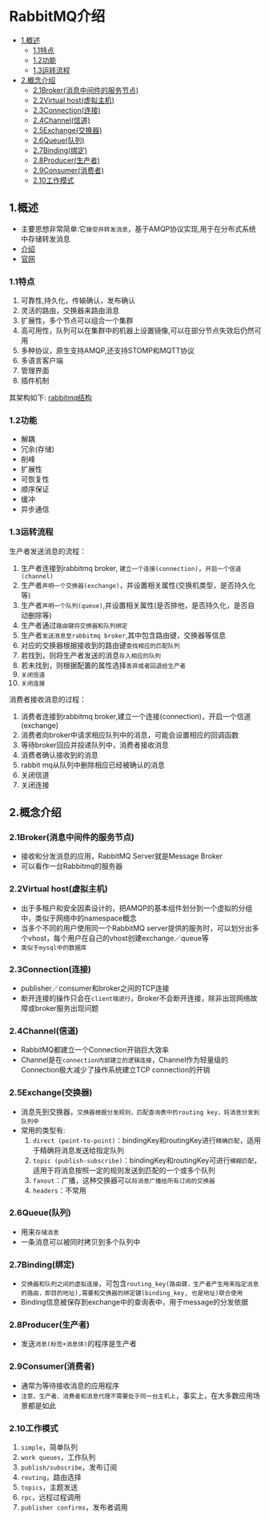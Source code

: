 # RabbitMQ介绍

<!-- vim-markdown-toc Marked -->

* [1.概述](#1.概述)
    - [1.1特点](#1.1特点)
    - [1.2功能](#1.2功能)
    - [1.3运转流程](#1.3运转流程)
* [2.概念介绍](#2.概念介绍)
    - [2.1Broker(消息中间件的服务节点)](#2.1broker(消息中间件的服务节点))
    - [2.2Virtual host(虚拟主机)](#2.2virtual-host(虚拟主机))
    - [2.3Connection(连接)](#2.3connection(连接))
    - [2.4Channel(信道)](#2.4channel(信道))
    - [2.5Exchange(交换器)](#2.5exchange(交换器))
    - [2.6Queue(队列)](#2.6queue(队列))
    - [2.7Binding(绑定)](#2.7binding(绑定))
    - [2.8Producer(生产者)](#2.8producer(生产者))
    - [2.9Consumer(消费者)](#2.9consumer(消费者))
    - [2.10工作模式](#2.10工作模式)

<!-- vim-markdown-toc -->

## 1.概述

- 主要思想非常简单:它`接受并转发消息`，基于AMQP协议实现,用于在分布式系统中存储转发消息
- [介绍](http://www.belonk.com/c/rabbitmq_intro_helloworld.html)
- [官网](https://www.rabbitmq.com/)

### 1.1特点

1. 可靠性,持久化，传输确认，发布确认
2. 灵活的路由，交换器来路由消息
3. 扩展性，多个节点可以组合一个集群
4. 高可用性，队列可以在集群中的机器上设置镜像,可以在部分节点失效后仍然可用
5. 多种协议，原生支持AMQP,还支持STOMP和MQTT协议 
6. 多语言客户端
7. 管理界面
8. 插件机制

其架构如下: [rabbitmq结构](./imgs/rabbitmq_struture.png)

### 1.2功能

- 解耦
- 冗余(存储)
- 削峰
- 扩展性
- 可恢复性
- 顺序保证
- 缓冲
- 异步通信

### 1.3运转流程

生产者发送消息的流程：

1. 生产者连接到rabbitmq broker, `建立一个连接(connection)`，`开启一个信道(channel)`
2. 生产者`声明一个交换器(exchange)`，并设置相关属性(交换机类型，是否持久化等)
3. 生产者`声明一个队列(queue)`,并设置相关属性(是否排他，是否持久化，是否自动删除等)
4. 生产者通过`路由键将交换器和队列绑定`
5. 生产者`发送消息至rabbitmq broker`,其中包含路由键，交换器等信息
6. 对应的交换器根据接收到的路由键`查找相应的匹配队列`
7. 若找到，则将生产者发送的消息`存入相应的队列`
8. 若未找到，则根据配置的属性选择`丢弃或者回退给生产者`
9. `关闭信道`
10. `关闭连接`

消费者接收消息的过程：

1. 消费者连接到rabbitmq broker,建立一个连接(connection)，开启一个信道(exchange)
2. 消费者向broker中请求相应队列中的消息，可能会设置相应的回调函数
3. 等待broker回应并投递队列中，消费者接收消息
4. 消费者确认接收到的消息
5. rabbit mq从队列中删除相应已经被确认的消息
6. 关闭信道
7. 关闭连接

## 2.概念介绍

### 2.1Broker(消息中间件的服务节点)

- 接收和分发消息的应用，RabbitMQ Server就是Message Broker
- 可以看作一台Rabbitmq的服务器

### 2.2Virtual host(虚拟主机)

- 出于多租户和安全因素设计的，把AMQP的基本组件划分到一个虚拟的分组中，类似于网络中的namespace概念
- 当多个不同的用户使用同一个RabbitMQ server提供的服务时，可以划分出多个vhost，每个用户在自己的vhost创建exchange／queue等
- `类似于mysql中的数据库`

### 2.3Connection(连接)

- publisher／consumer和broker之间的TCP连接
- 断开连接的操作只会在`client端进行`，Broker不会断开连接，除非出现网络故障或broker服务出现问题

### 2.4Channel(信道)

- RabbitMQ都建立一个Connection开销巨大效率
- Channel是在`connection内部建立的逻辑连接`，Channel作为轻量级的Connection极大减少了操作系统建立TCP connection的开销

### 2.5Exchange(交换器)

- 消息先到交换器，`交换器根据分发规则，匹配查询表中的routing key，将消息分发到队列中`
- 常用的类型有:
  1. `direct (point-to-point)`：bindingKey和routingKey进行`精确匹配`，适用于精确将消息发送给指定队列
  2. `topic (publish-subscribe)`：bindingKey和routingKey可进行`模糊匹配`，适用于将消息按照一定的规则发送到匹配的一个或多个队列
  3. `fanout`：广播，这种交换器可以`将消息广播给所有订阅的交换器`
  4. `headers`：不常用

### 2.6Queue(队列)

- 用来`存储消息`
- 一条消息可以被同时拷贝到多个队列中

### 2.7Binding(绑定)

- `交换器和队列之间的虚拟连接`，可包含`routing_key(路由键，生产者产生用来指定消息的路由，即目的地址),需要和交换器的绑定键(binding_key, 也是地址)联合使用`
- Binding信息被保存到exchange中的查询表中，用于message的分发依据

### 2.8Producer(生产者)

- 发送`消息(标签+消息体)`的程序是生产者

### 2.9Consumer(消费者)

- 通常为等待接收消息的应用程序
- `注意，生产者、消费者和消息代理不需要处于同一台主机上`，事实上，在大多数应用场景都是如此

### 2.10工作模式

1. `simple`，简单队列
2. `work queues`，工作队列
3. `publish/subscribe`，发布订阅
4. `routing`，路由选择
5. `topics`，主题发送
6. `rpc`，远程过程调用
7. `publisher confirms`，发布者调用

